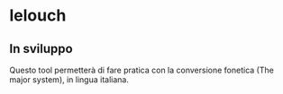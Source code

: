# lelouch

## In sviluppo
Questo tool permetterà di fare pratica con la conversione fonetica (The major system), in lingua italiana.